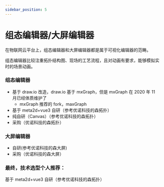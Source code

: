 ```yaml
---
sidebar_position: 5
---
```


# 组态编辑器/大屏编辑器

在物联网云平台上，组态编辑器和大屏编辑器都是属于可视化编辑器的范畴。

组态编辑器比较注重拓扑结构图、现场的工艺流程，且对动画有要求，能够模拟实时的场景动画。

### 组态编辑器

- 基于 draw.io 改造，draw.io 基于 mxGraph，但是 mxGraph 在 2020 年 11 月已经体质维护了
  - mxGraph 推荐的 fork，maxGraph
- 基于 meta2d+vue3 自研（参考优诺科技的森拓扑）
- 纯自研（Canvas）（参考优诺科技的森拓扑）
- 采购（优诺科技的森拓扑）

### 大屏编辑器

- 自研(参考优诺科技的森大屏)
- 采购（优诺科技的森大屏）

### 最终，技术选型个人推荐：

基于 meta2d+vue3 自研（参考优诺科技的森拓扑）
